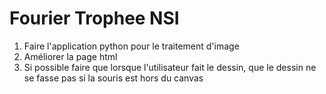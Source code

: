 # Fourier Trophee NSI

1. Faire l'application python pour le traitement d'image
2. Améliorer la page html
3. Si possible faire que lorsque l'utilisateur fait le dessin, que le dessin ne se fasse pas si la souris est hors du canvas